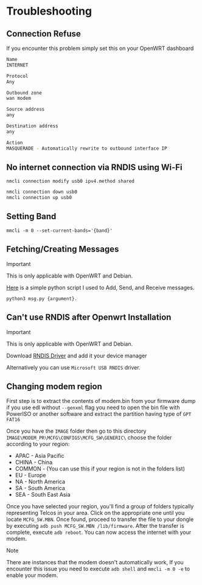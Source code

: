 # Troubleshooting

## Connection Refuse

If you encounter this problem simply set this on your OpenWRT dashboard

```bash
Name
INTERNET

Protocol
Any

Outbound zone
wan modem

Source address
any

Destination address
any

Action
MASQUERADE - Automatically rewrite to outbound interface IP
```

## No internet connection via RNDIS using Wi-Fi

`nmcli connection modify usb0 ipv4.method shared`

```bash
nmcli connection down usb0
nmcli connection up usb0
```

## Setting Band

`mmcli -m 0 --set-current-bands='{band}'`

## Fetching/Creating Messages

>[!IMPORTANT]
> This is only applicable with OpenWRT and Debian.

[Here](files/msg.py) is a simple python script I used to Add, Send, and Receive messages.

`python3 msg.py {argument}.`

## Can't use RNDIS after Openwrt Installation

>[!IMPORTANT]
> This is only applicable with OpenWRT and Debian.

Download [RNDIS Driver](https://github.com/milkv-duo/duo-files/raw/main/common/RNDIS_drivers_20231018.zip) and add it your device manager

Alternatively you can use `Microsoft USB RNDIS` driver.

## Changing modem region

First step is to extract the contents of modem.bin from your firmware dump if you use edl without `--genxml` flag you need to open the bin file with PowerISO or another software and extract the partition having type of `GPT FAT16`

Once you have the `IMAGE` folder then go to this directory `IMAGE\MODEM_PR\MCFG\CONFIGS\MCFG_SW\GENERIC\` choose the folder according to your region:

* APAC - Asia Pacific
* CHINA - China
* COMMON - (You can use this if your region is not in the folders list)
* EU - Europe
* NA - North America
* SA - South America
* SEA - South East Asia

Once you have selected your region, you'll find a group of folders typically representing Telcos in your area. Click on the appropriate one until you locate `MCFG_SW.MBN`. Once found, proceed to transfer the file to your dongle by executing `adb push MCFG_SW.MBN /lib/firmware`. After the transfer is complete, execute `adb reboot`. You can now access the internet with your modem.

> [!NOTE]
> There are instances that the modem doesn't automatically work, If you encounter this issue you need to execute `adb shell` and `mmcli -m 0 -e` to enable your modem.
